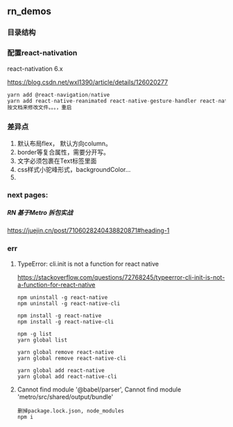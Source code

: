 ## rn_demos

### 目录结构

### 配置react-nativation

react-nativation 6.x

https://blog.csdn.net/wxl1390/article/details/126020277

```js
yarn add @react-navigation/native
yarn add react-native-reanimated react-native-gesture-handler react-native-screens react-native-safe-area-context @react-native-community/masked-view
按文档来修改文件。。。，重启
```























### 差异点

1. 默认布局flex， 默认方向column。
2. border等复合属性，需要分开写。
3. 文字必须包裹在Text标签里面
4. css样式小驼峰形式，backgroundColor...
5. 

### next pages:

##### RN 基于Metro 拆包实战

https://juejin.cn/post/7106028240438820871#heading-1





### err

1. TypeError: cli.init is not a function for react native

   https://stackoverflow.com/questions/72768245/typeerror-cli-init-is-not-a-function-for-react-native

   ```
   npm uninstall -g react-native
   npm uninstall -g react-native-cli
   
   npm install -g react-native
   npm install -g react-native-cli
   
   npm -g list
   yarn global list
   
   yarn global remove react-native
   yarn global remove react-native-cli
   
   yarn global add react-native
   yarn global add react-native-cli
   ```

2. Cannot find module '@babel/parser', Cannot find module 'metro/src/shared/output/bundle'

   ```
   删掉package.lock.json, node_modules
   npm i
   ```

   